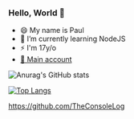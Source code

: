 ### Hello, World 👋


- 😄 My name is Paul
- 🔭 I’m currently learning NodeJS
- ⚡ I'm 17y/o
- [🌱 Main account](https://github.com/TheConsoleLog)


![Anurag's GitHub stats](https://github-readme-stats.vercel.app/api?username=LockenPaul&count_private=true&theme=synthwave&show_icons=true)
<!--
themes: toykionight, dark, cobalt, synthwave
-->
[![Top Langs](https://github-readme-stats.vercel.app/api/top-langs/?username=LockenPaul&langs_count=8&theme=synthwave&count_private=true)](https://github.com/anuraghazra/github-readme-stats)

https://github.com/TheConsoleLog
